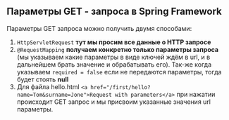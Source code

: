 ## Параметры GET - запроса в Spring Framework

Параметры GET запроса можно получить двумя способами:

1. `HttpServletRequest` **тут мы просим все данные о HTTP запросе**
2. `@RequestMapping` **получаем конкретно только параметры запроса** (мы указываем какие параметры в виде ключей ждём в
   url, и в дальнейшем брать значение и обрабатывать его). Так-же когда указываем `required = false` если не передаются
   параметры, тогда будет стоять **null**
3. Для файла hello.html `<a href="/first/hello?name=Tom&surname=Jone">Request with parameters</a>` при нажатии происходит GET запрос и мы присвоим указанные значения url параметры. 